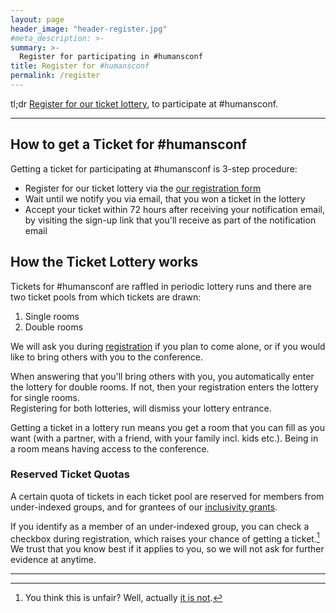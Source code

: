 ```yaml
---
layout: page
header_image: "header-register.jpg"
#meta_description: >-
summary: >-
  Register for participating in #humansconf
title: Register for #humansconf
permalink: /register
---
```


tl;dr [Register for our ticket lottery][registerform], to participate at #humansconf.

----

## How to get a Ticket for #humansconf

Getting a ticket for participating at #humansconf is 3-step procedure:
- Register for our ticket lottery via the [our registration form](registerform)
- Wait until we notify you via email, that you won a ticket in the lottery
- Accept your ticket within 72 hours after receiving your notification email, by visiting the sign-up link that you'll receive as part of the notification email

## How the Ticket Lottery works

Tickets for #humansconf are raffled in periodic lottery runs and there are two ticket pools from which tickets are drawn:

1. Single rooms
2. Double rooms

We will ask you during [registration][registerform] if you plan to come alone, or if you would like to bring others with you to the conference.

When answering that you'll bring others with you, you automatically enter the lottery for double rooms. If not, then your registration enters the lottery for single rooms.  
Registering for both lotteries, will dismiss your lottery entrance.

Getting a ticket in a lottery run means you get a room that you can fill as you want (with a partner, with a friend, with your family incl. kids etc.). Being in a room means having access to the conference.

### Reserved Ticket Quotas

A certain quota of tickets in each ticket pool are reserved for members from under-indexed groups, and for grantees of our [inclusivity grants](/inclusivity-grants).

If you identify as a member of an under-indexed group, you can check a checkbox during registration, which raises your chance of getting a ticket.[^1] We trust that you know best if it applies to you, so we will not ask for further evidence at anytime.

----

[registerform]: https://forms.gle/hfmFcUgn5v2bk5cw8
[^1]: You think this is unfair? Well, actually [it is not](https://geekfeminism.wikia.org/wiki/Reverse_sexism).
